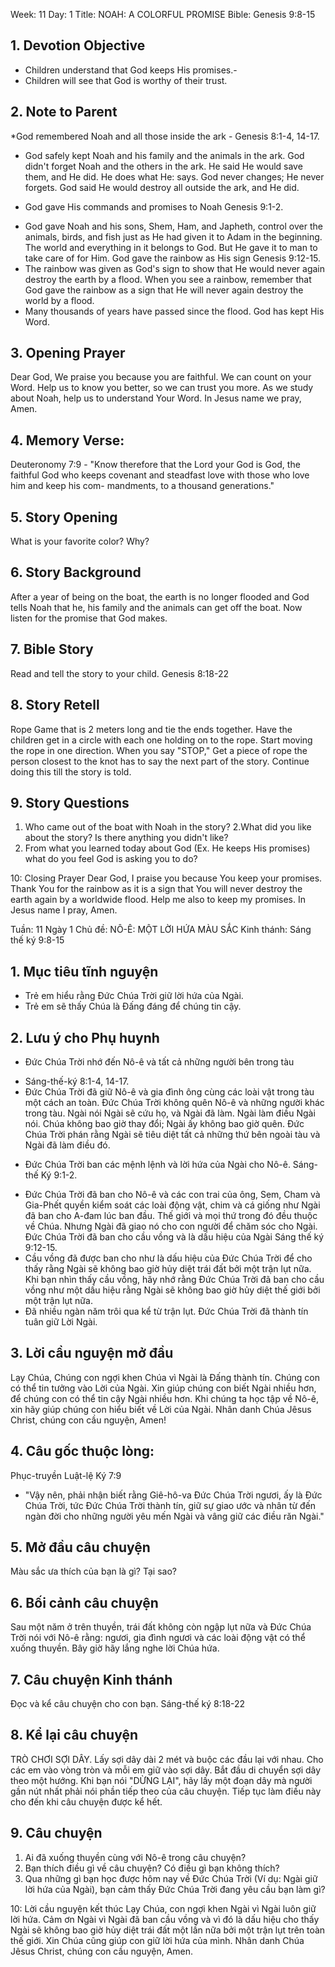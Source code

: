 Week: 11
Day: 1
Title: NOAH: A COLORFUL PROMISE
Bible: Genesis 9:8-15
## 1. Devotion Objective
- Children understand that God keeps His promises.-
- Children will see that God is worthy of their trust.

## 2. Note to Parent
*God remembered Noah and all those inside the ark - Genesis 8:1-4, 14-17.
- God safely kept Noah and his family and the animals in the ark. God didn't forget Noah and the others in the ark. He said He would save them, and He did. He does what He: says. God never changes; He never forgets. God said He would destroy all outside the ark, and He did.
* God gave His commands and promises to Noah Genesis 9:1-2.
- God gave Noah and his sons, Shem, Ham, and Japheth, control over the animals, birds, and fish just as He had given it to Adam in the beginning. The world and everything in it belongs to God. But He gave it to man to take care of for Him. God gave the rainbow as His sign Genesis 9:12-15.
- The rainbow was given as God's sign to show that He would never again destroy the earth by a flood. When you see a rainbow, remember that God gave the rainbow as a sign that He will never again destroy the world by a flood.
- Many thousands of years have passed since the flood. God has kept His Word.

## 3. Opening Prayer
Dear God, We praise you because you are faithful. We can count on your Word. Help us to know you better, so we can trust you more. As we study about Noah, help us to understand Your Word. In Jesus name we pray, Amen.

## 4. Memory Verse:
Deuteronomy 7:9 - "Know therefore that the Lord your God is God, the faithful God who keeps covenant and steadfast love with those who love him and keep his com- mandments, to a thousand generations."

## 5. Story Opening
What is your favorite color? Why?

## 6. Story Background
After a year of being on the boat, the earth is no longer flooded and God tells Noah that he, his family and the animals can get off the boat. Now listen for the promise that God makes.

## 7. Bible Story
 Read and tell the story to your child. Genesis 8:18-22

## 8. Story Retell
Rope Game that is 2 meters long and tie the ends together. Have the children get in a circle with each one holding on to the rope. Start moving the rope in one direction. When you say "STOP," Get a piece of rope the person closest to the knot has to say the next part of the story. Continue doing this till the story is told.

## 9. Story Questions
1. Who came out of the boat with Noah in the story?
2.What did you like about the story? Is there anything you didn't like?
3. From what you learned today about God (Ex. He keeps His promises) what do you feel God is asking you to do?

10: Closing Prayer
Dear God, I praise you because You keep your promises. Thank You for the rainbow as it is a sign that You will never destroy the earth again by a worldwide flood. Help me also to keep my promises. In Jesus name I pray, Amen.

Tuần: 11
Ngày 1
Chủ đề: NÔ-Ê: MỘT LỜI HỨA MÀU SẮC
Kinh thánh: Sáng thế ký 9:8-15

## 1. Mục tiêu tĩnh nguyện
- Trẻ em hiểu rằng Đức Chúa Trời giữ lời hứa của Ngài.
- Trẻ em sẽ thấy Chúa là Đấng đáng để chúng tin cậy.

## 2. Lưu ý cho Phụ huynh
* Đức Chúa Trời nhớ đến Nô-ê và tất cả những người bên trong tàu
- Sáng-thế-ký 8:1-4, 14-17.
- Đức Chúa Trời đã giữ Nô-ê và gia đình ông cùng các loài vật trong tàu một cách an toàn. Đức Chúa Trời không quên Nô-ê và những người khác trong tàu. Ngài nói Ngài sẽ cứu họ, và Ngài đã làm. Ngài làm điều Ngài nói. Chúa không bao giờ thay đổi; Ngài ấy không bao giờ quên. Đức Chúa Trời phán rằng Ngài sẽ tiêu diệt tất cả những thứ bên ngoài tàu và Ngài đã làm điều đó.
* Đức Chúa Trời ban các mệnh lệnh và lời hứa của Ngài cho Nô-ê. Sáng-thế Ký 9:1-2.
- Đức Chúa Trời đã ban cho Nô-ê và các con trai của ông, Sem, Cham và Gia-Phết quyền kiểm soát các loài động vật, chim và cá giống như Ngài đã ban cho A-đam lúc ban đầu. Thế giới và mọi thứ trong đó đều thuộc về Chúa. Nhưng Ngài đã giao nó cho con người để chăm sóc cho Ngài. Đức Chúa Trời đã ban cho cầu vồng và là dấu hiệu của Ngài Sáng thế ký 9:12-15.
- Cầu vồng đã được ban cho như là dấu hiệu của Đức Chúa Trời để cho thấy rằng Ngài sẽ không bao giờ hủy diệt trái đất bởi một trận lụt nữa. Khi bạn nhìn thấy cầu vồng, hãy nhớ rằng Đức Chúa Trời đã ban cho cầu vồng như một dấu hiệu rằng Ngài sẽ không bao giờ hủy diệt thế giới bởi một trận lụt nữa.
- Đã nhiều ngàn năm trôi qua kể từ trận lụt. Đức Chúa Trời đã thành tín tuân giữ Lời Ngài.

## 3. Lời cầu nguyện mở đầu
Lạy Chúa, Chúng con ngợi khen Chúa vì Ngài là Đấng thành tín. Chúng con có thể tin tưởng vào Lời của Ngài. Xin giúp chúng con biết Ngài nhiều hơn, để chúng con có thể tin cậy Ngài nhiều hơn. Khi chúng ta học tập về Nô-ê, xin hãy giúp chúng con hiểu biết về Lời của Ngài. Nhân danh Chúa Jêsus Christ, chúng con cầu nguyện, Amen!

## 4. Câu gốc thuộc lòng:
Phục-truyền Luật-lệ Ký 7:9
- "Vậy nên, phải nhận biết rằng Giê-hô-va Đức Chúa Trời ngươi, ấy là Đức Chúa Trời, tức Đức Chúa Trời thành tín, giữ sự giao ước và nhân từ đến ngàn đời cho những người yêu mến Ngài và vâng giữ các điều răn Ngài."

## 5. Mở đầu câu chuyện
Màu sắc ưa thích của bạn là gì? Tại sao?

## 6. Bối cảnh câu chuyện
Sau một năm ở trên thuyền, trái đất không còn ngập lụt nữa và Đức Chúa Trời nói với Nô-ê rằng: ngươi, gia đình ngươi và các loài động vật có thể xuống thuyền. Bây giờ hãy lắng nghe lời Chúa hứa.

## 7. Câu chuyện Kinh thánh
 Đọc và kể câu chuyện cho con bạn. Sáng-thế ký 8:18-22

## 8. Kể lại câu chuyện
TRÒ CHƠI SỢI DÂY.
 Lấy sợi dây dài 2 mét và buộc các đầu lại với nhau. Cho các em vào vòng tròn và mỗi em giữ vào sợi dây. Bắt đầu di chuyển sợi dây theo một hướng. Khi bạn nói "DỪNG LẠI", hãy lấy một đoạn dây mà người gần nút nhất phải nói phần tiếp theo của câu chuyện. Tiếp tục làm điều này cho đến khi câu chuyện được kể hết.

## 9. Câu chuyện
1. Ai đã xuống thuyền cùng với Nô-ê trong câu chuyện?
2. Bạn thích điều gì về câu chuyện? Có điều gì bạn không thích?
3. Qua những gì bạn học được hôm nay về Đức Chúa Trời (Ví dụ: Ngài giữ lời hứa của Ngài), bạn cảm thấy Đức Chúa Trời đang yêu cầu bạn làm gì?

10: Lời cầu nguyện kết thúc
Lạy Chúa, con ngợi khen Ngài vì Ngài luôn giữ lời hứa. Cảm ơn Ngài vì Ngài đã ban cầu vồng và vì đó là dấu hiệu cho thấy Ngài sẽ không bao giờ hủy diệt trái đất một lần nữa bởi một trận lụt trên toàn thế giới. Xin Chúa cũng giúp con giữ lời hứa của mình. Nhân danh Chúa Jêsus Christ, chúng con cầu nguyện, Amen.
